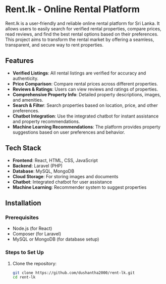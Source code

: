 # Rent.lk - Online Rental Platform

Rent.lk is a user-friendly and reliable online rental platform for Sri Lanka. It allows users to easily search for verified rental properties, compare prices, read reviews, and find the best rental options based on their preferences. This project aims to transform the rental market by offering a seamless, transparent, and secure way to rent properties.

## Features

- **Verified Listings**: All rental listings are verified for accuracy and authenticity.
- **Price Comparison**: Compare rental prices across different properties.
- **Reviews & Ratings**: Users can view reviews and ratings of properties.
- **Comprehensive Property Info**: Detailed property descriptions, images, and amenities.
- **Search & Filter**: Search properties based on location, price, and other preferences.
- **Chatbot Integration**: Use the integrated chatbot for instant assistance and property recommendations.
- **Machine Learning Recommendations**: The platform provides property suggestions based on user preferences and behavior.

## Tech Stack

- **Frontend**: React, HTML, CSS, JavaScript
- **Backend**: Laravel (PHP)
- **Database**: MySQL, MongoDB
- **Cloud Storage**: For storing images and documents
- **Chatbot**: Integrated chatbot for user assistance
- **Machine Learning**: Recommender system to suggest properties

## Installation

### Prerequisites

- Node.js (for React)
- Composer (for Laravel)
- MySQL or MongoDB (for database setup)

### Steps to Set Up

1. Clone the repository:

   ```bash
   git clone https://github.com/dushantha2000/rent-lk.git
   cd rent-lk
